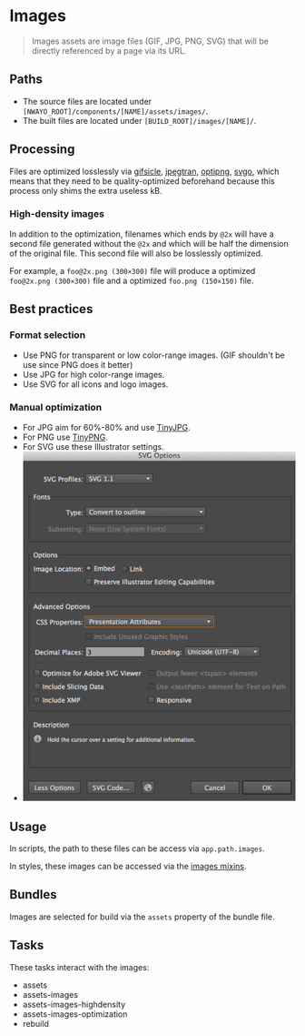 # Images
> Images assets are image files (GIF, JPG, PNG, SVG) that will be directly referenced by a page via its URL.


## Paths
- The source files are located under `[NWAYO_ROOT]/components/[NAME]/assets/images/`.
- The built files are located under `[BUILD_ROOT]/images/[NAME]/`.


## Processing
Files are optimized losslessly via [gifsicle](https://www.lcdf.org/gifsicle), [jpegtran](http://libjpeg-turbo.virtualgl.org), [optipng](http://optipng.sourceforge.net), [svgo](https://github.com/svg/svgo), which means that they need to be quality-optimized beforehand because this process only shims the extra useless kB.


### High-density images
In addition to the optimization, filenames which ends by `@2x` will have a second file generated without the `@2x` and which will be half the dimension of the original file. This second file will also be losslessly optimized.

For example, a `foo@2x.png (300×300)` file will produce a optimized `foo@2x.png (300×300)` file and a optimized `foo.png (150×150)` file.


## Best practices

### Format selection
- Use PNG for transparent or low color-range images. (GIF shouldn't be use since PNG does it better)
- Use JPG for high color-range images.
- Use SVG for all icons and logo images.

### Manual optimization
- For JPG aim for 60%-80% and use [TinyJPG](https://tinyjpg.com).
- For PNG use [TinyPNG](https://tinypng.com).
- For SVG use these Illustrator settings.
- ![SVG export settings](../../ressources/images/svg-ai-settings.png)


## Usage
In scripts, the path to these files can be access via `app.path.images`.

In styles, these images can be accessed via the [images mixins](../styles/images.md).


## Bundles
Images are selected for build via the `assets` property of the bundle file.


## Tasks
These tasks interact with the images:
- assets
- assets-images
- assets-images-highdensity
- assets-images-optimization
- rebuild
